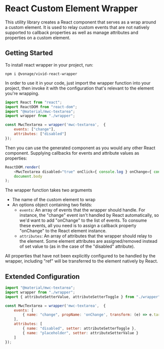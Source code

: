 # React Custom Element Wrapper

This utility library creates a React component that serves as a wrap around a custom element.
 It is used to relay custom events that are not natively supported to callback properties as well as manage attributes and properties on a custom element.

## **Getting Started**

To install react wrapper in your project, run:

```npm i @vonage/vivid-react-wrapper```

In order to use it in your code, just import the wrapper function into your project, then invoke it with the configuration that's relevant to the element you're wrapping.

```javascript
import React from "react";
import ReactDOM from "react-dom";
import "@material/mwc-textarea";
import wrapper from "./wrapper";

const MwcTextarea = wrapper('mwc-textarea',  {
    events: ["change"],
    attributes: ["disabled"]
});
```

Then you can use the generated component as you would any other React component. Supplying callbacks for events and attribute values as properties:

```javascript
ReactDOM.render(
    <MwcTextarea disabled="true" onClick={ console.log } onChange={ console.log } ref={ console.log } value="hello"></MwcTextarea>,
    document.body
);
```

The wrapper function takes two arguments
* The name of the custom element to wrap
* An options object containing two fields:
  * `events`: An array of events that the wrapper should handle. For instance, the "change" event isn't handled by React automatically, so we'd want to add "onChange" to the list of events. To consume these events, all you need is to assign a callback property "onChange" to the React element instance.
  * `attributes`: An array of attributes that the wrapper should relay to the element. Some element attributes are assigned/removed instead of set value to (as in the case of the "disabled" attribute).

All properties that have not been explicitly configured to be handled by the wrapper, including "ref" will be transferred to the element natively by React.

## Extended Configuration

```javascript
import "@material/mwc-textarea";
import wrapper from "./wrapper";
import { attributeSetterValue, attributeSetterToggle } from "./wrapper";

const MwcTextarea = wrapper('mwc-textarea',  {
    events: [
        { name: "change", propName: 'onChange', transform: (e) => e.target.value }
    ],
    attributes: [
        { name: "disabled", setter: attributeSetterToggle },
        { name: "placeholder", setter: attributeSetterValue }
    ]
});
```
